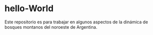 # hello-World
Este repositorio es para trabajar en algunos aspectos de la dinámica de bosques montanos del noroeste de Argentina.
